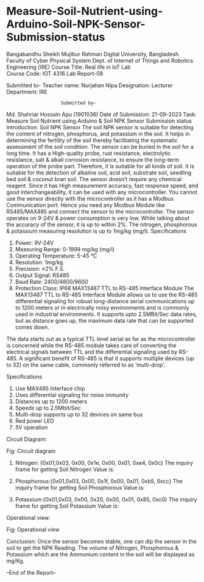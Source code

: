 # Measure-Soil-Nutrient-using-Arduino-Soil-NPK-Sensor-Submission-status

 
Bangabandhu Sheikh Mujibur Rahman Digital University, Bangladesh
Faculty of Cyber Physical System
Dept. of Internet of Things and Robotics Engineering (IRE)
Course Title: Real life in IoT Lab         
Course Code: IOT 4316
Lab Report-08
 
Submitted to-
Teacher name: Nurjahan Nipa
Designation: Lecturer
Department: IRE

   



                        Submitted by-
Md. Shahriar Hossain Apu (1901036)
Date of Submission: 21-09-2023
Task: Measure Soil Nutrient using Arduino & Soil NPK Sensor Submission status
Introduction:
Soil NPK Sensor
The soil NPK sensor is suitable for detecting the content of nitrogen, phosphorus, and potassium in the soil. It helps in determining the fertility of the soil thereby facilitating the systematic assessment of the soil condition. The sensor can be buried in the soil for a long time. It has a High-quality probe, rust resistance, electrolytic resistance, salt & alkali corrosion resistance, to ensure the long-term operation of the probe part. Therefore, it is suitable for all kinds of soil. It is suitable for the detection of alkaline soil, acid soil, substrate soil, seedling bed soil & coconut bran soil.
The sensor doesn’t require any chemical reagent. Since it has High measurement accuracy, fast response speed, and good interchangeability, it can be used with any microcontroller. You cannot use the sensor directly with the microcontroller as it has a Modbus Communication port. Hence you need any Modbus Module like RS485/MAX485 and connect the sensor to the microcontroller.
The sensor operates on 9-24V & power consumption is very low. While talking about the accuracy of the sensor, it is up to within 2%. The nitrogen, phosphorous & potassium measuring resolution is up to 1mg/kg (mg/l).
Specifications
1.	Power: 9V-24V
2.	Measuring Range: 0-1999 mg/kg (mg/l)
3.	Operating Temperature: 5-45 °C
4.	Resolution: 1mg/kg
5.	Precision: ±2% F.S.
6.	Output Signal: RS485
7.	Baud Rate: 2400/4800/9600
8.	Protection Class: IP68
MAX13487 TTL to RS-485 Interface Module
The MAX13487 TTL to RS-485 Interface Module allows us to use the RS-485 differential signaling for robust long-distance serial communications up to 1200 meters or in electrically noisy environments and is commonly used in industrial environments. It supports upto 2.5MBit/Sec data rates, but as distance goes up, the maximum data rate that can be supported comes down. 
 

The data starts out as a typical TTL level serial as far as the microcontroller is concerned while the RS-485 module takes care of converting the electrical signals between TTL and the differential signaling used by RS-485. A significant benefit of RS-485 is that it supports multiple devices (up to 32) on the same cable, commonly referred to as ‘multi-drop’.

Specifications
1. Use MAX485 Interface chip
2. Uses differential signaling for noise immunity
3. Distances up to 1200 meters
4. Speeds up to 2.5Mbit/Sec
5. Multi-drop supports up to 32 devices on same bus
6. Red power LED
7. 5V operation






Circuit Diagram:
 
Fig: Circuit diagram 
1. Nitrogen: {0x01,0x03, 0x00, 0x1e, 0x00, 0x01, 0xe4, 0x0c}
The inquiry frame for getting Soil Nitrogen Value is:
 
2. Phosphorous:{0x01,0x03, 0x00, 0x1f, 0x00, 0x01, 0xb5, 0xcc}
The inquiry frame for getting Soil Phosphorous Value is:
 


3. Potassium:{0x01,0x03, 0x00, 0x20, 0x00, 0x01, 0x85, 0xc0}
The inquiry frame for getting Soil Potassium Value is:
 


Operational view: 
 
Fig: Operational view 

Conclusion:
Once the sensor becomes stable, one can dip the sensor in the soil to get the NPK Reading. The volume of Nitrogen, Phosphorous & Potassium which are the Ammonium content in the soil will be displayed as mg/Kg.

–End of the Report–
